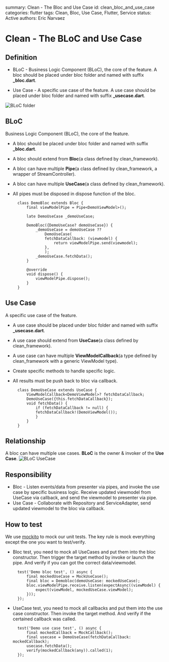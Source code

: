 summary: Clean - The Bloc and Use Case
id: clean_bloc_and_use_case
categories: flutter
tags: Clean, Bloc, Use Case, Flutter, Service
status:  Active
authors: Eric Narvaez

# Clean - The BLoC and Use Case

## Definition
- BLoC - Business Logic Component (BLoC), the core of the feature. 
A bloc should be placed under bloc folder and named with suffix **_bloc.dart**. 

- Use Case - A specific use case of the feature.
A use case should be placed under bloc folder and named with suffix **_usecase.dart**.

![BLoC folder](clean_bloc_and_use_case/bloc_folder.jpg)


## BLoC
Business Logic Component (BLoC), the core of the feature. 
- A bloc should be placed under bloc folder and named with suffix **_bloc.dart**. 
- A bloc should extend from **Bloc**(a class defined by clean_framework).
- A bloc can have multiple **Pipe**(a class defined by clean_framework, a wrapper of StreamController).
- A bloc can have multiple **UseCase**(a class defined by clean_framework).
- All pipes must be disposed in dispose function of the bloc.

        class DemoBloc extends Bloc {
            final viewModelPipe = Pipe<DemoViewModel>();

            late DemoUseCase _demoUseCase;

            DemoBloc({DemoUseCase? demoUseCase}) {
                _demoUseCase = demoUseCase ??
                    DemoUseCase(
                    fetchDataCallback: (viewmodel) {
                        return viewModelPipe.send(viewmodel);
                    },
                    );
                _demoUseCase.fetchData();
            }

            @override
            void dispose() {
                viewModelPipe.dispose();
            }
        }

## Use Case
A specific use case of the feature.
- A use case should be placed under bloc folder and named with suffix **_usecase.dart**.
- A use case should extend from **UseCase**(a class defined by clean_framework).
- A use case can have multiple **ViewModelCallback**(a type defined by clean_framework with a generic ViewModel type).
- Create specific methods to handle specific logic.
- All results must be push back to bloc via callback.

        class DemoUseCase extends UseCase {
            ViewModelCallback<DemoViewModel>? fetchDataCallback;
            DemoUseCase({this.fetchDataCallback});
            void fetchData() {
                if (fetchDataCallback != null) {
                fetchDataCallback!(DemoViewModel());
                }
            }
        }

## Relationship
A bloc can have multiple use cases. **BLoC** is the owner & invoker of the **Use Case**.
![BLoC UseCase](clean_bloc_and_use_case/bloc_usecase.jpg)

## Responsibility
- Bloc - Listen events/data from presenter via pipes, and invoke the use case by specific business logic. Receive updated viewmodel from UseCase via callback, and send the viewmodel to presenter via pipe.
- Use Case - Collaborate with Repository and ServiceAdapter, send updated viewmodel to the bloc via callback. 

## How to test
We use [mockito](https://pub.dev/packages/mockito) to mock our unit tests. The key rule is mock everything except the one you want to test/verify. 

- Bloc test, you need to mock all UseCases and put them into the bloc constructor. Then trigger the target method by invoke or launch the pipe. And verify if you can got the correct data/viewmodel.

        test('Demo bloc test', () async {
            final mockedUseCase = MockUseCase();
            final bloc = Demobloc(demoUseCase: mockedUseCase);
            bloc.viewModelPipe.receive.listen(expectAsync((viewModel) {
                expect(viewModel, mockedUseCase.viewModel);
            }));
        });

- UseCase test, you need to mock all callbacks and put them into the use case constructor. Then invoke the target method. And verify if the certained callback was called.

        test('Demo use case test', () async {
            final mockedCallback = MockCallback();
            final usecase = DemoUseCase(fetchDataCallback: mockedCallback);
            usecase.fetchData();
            verify(mockedCallback(any)).called(1);
        });
